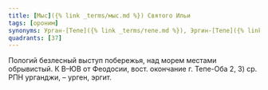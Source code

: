 ```yaml
---
title: [Мыс]({% link _terms/мыс.md %}) Святого Ильи
tags: [ороним]
synonyms: Урган-[Тепе]({% link _terms/тепе.md %}), Эргин-[Тепе]({% link _terms/тепе.md %}), [Мыс]({% link _terms/мыс.md %}) Ильи
quadrants: [З7]
---
```


Пологий безлесный выступ побережья, над морем местами обрывистый. К В–ЮВ от
Феодосии, вост. окончание г. Тепе-Оба 2, 3) ср. РПН урганджи, – урген, эргит.
